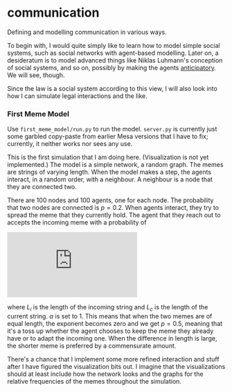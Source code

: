 # communication
Defining and modelling communication in various ways. 

To begin with, I would quite simply like to learn how to model simple social systems, such as social networks with agent-based modelling. 
Later on, a desideratum is to model advanced things like Niklas Luhmann's conception of social systems, and so on, possibly by making the agents [anticipatory](https://jasss.soc.surrey.ac.uk/8/2/7.html). 
We will see, though. 

Since the law is a social system according to this view, I will also look into how I can simulate legal interactions and the like. 

### First Meme Model
Use `first_meme_model/run.py` to run the model.
`server.py` is currently just some garbled copy-paste from earlier Mesa versions that I have to fix;
currently, it neither works nor sees any use. 

This is the first simulation that I am doing here.
(Visualization is not yet implemented.)
The model is a simple network, a random graph. 
The memes are strings of varying length.
When the model makes a step, the agents interact, in a random order, with a neighbour. 
A neighbour is a node that they are connected two. 

There are 100 nodes and 100 agents, one for each node. 
The probability that two nodes are connected is $p = 0.2$.
When agents interact, they try to spread the meme that they currently hold. 
The agent that they reach out to accepts the incoming meme with a probability of

![Logistic Function](https://latex.codecogs.com/png.latex?p%20%3D%20%5Cfrac%7B1%7D%7B1%20%2B%20e%5E%7B%5Calpha%20%28L_i%20-%20L_c%29%7D%7D)

where $L_i$ is the length of the incoming string and $L_c$ is the length of the current string.
$\alpha$ is set to $1$.
This means that when the two memes are of equal length, the exponent becomes zero and we get $p = 0.5$, meaning that it's a toss up whether the agent chooses to keep the meme they already have or to adapt the incoming one. 
When the difference in length is large, the shorter meme is preferred by a commensurate amount.

There's a chance that I implement some more refined interaction and stuff after I have figured the visualization bits out.
I imagine that the visualizations should at least include how the network looks and the graphs for the relative frequencies of the memes throughout the simulation. 

